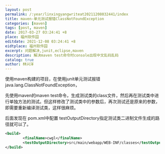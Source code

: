 ```yaml
---
layout: post
permalink: /:year/linxingyangwriteat20211208032441/index
title: maven-单元测试报错ClassNotFoundException
categories: [maven]
tags: [post, maven]
date: 2017-03-27 03:24:41 +8
place: 福州软件园
editdate: 2021-12-08 03:24:41 +8
eidtplace: 福州软件园
excerpt: 问题解决,junit,eclipse,maven
description: 解决maven test命令时console出现中文乱码乱码
catalog: true
author: 林兴洋
---
```


使用maven构建的项目，在使用junit单元测试报错java.lang.ClassNotFoundException，

先使用maven的maven test命令，生成测试类的class文件，然后再在测试类中进行单独方法的测试。但这样修改了测试类中的参数后，再次测试还是原来的参数，即需要重新编译测试类，这样很麻烦。

后面发现在 pom.xml中配置 testOutputDirectory指定测试类二进制文件生成的路径就可以了。

```xml
<build>
   	 	<finalName>cwgl</finalName>
   	 	<testOutputDirectory>src/main/webapp/WEB-INF/classes</testOutputDirectory>
</build>
```